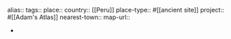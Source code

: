alias::
tags::
place::
country:: [[Peru]] 
place-type:: #[[ancient site]] project:: #[[Adam's Atlas]] 
nearest-town::
map-url::

-